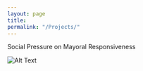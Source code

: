 ```yaml
---
layout: page
title: 
permalink: "/Projects/"
---
```

Social Pressure on Mayoral Responsiveness


![Alt Text](https://bryantjmoy.github.io/assets/SocialPressureMayors.gif)
